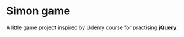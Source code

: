 # Simon game
A little game project inspired by [Udemy course](https://www.udemy.com/course/the-complete-web-development-bootcamp) for practising **jQuery**.
